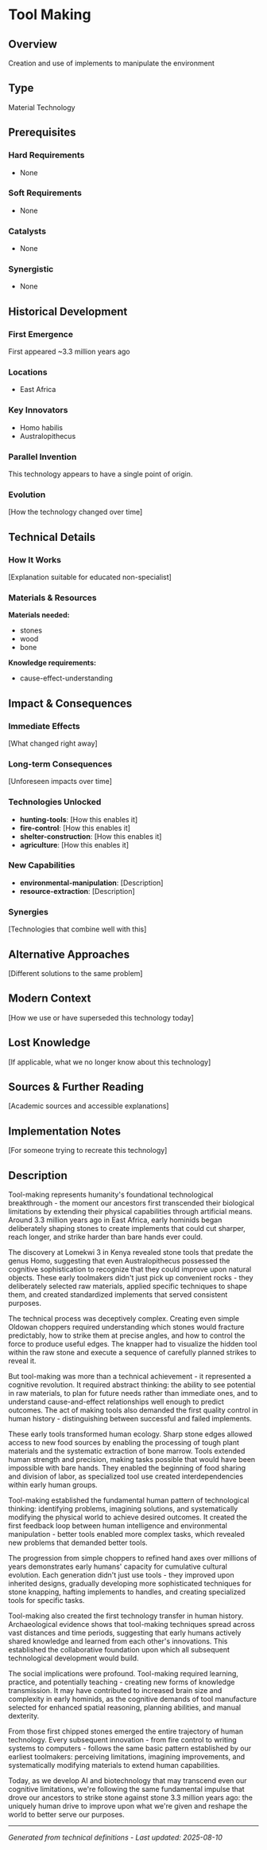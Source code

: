 # Tool Making

## Overview
Creation and use of implements to manipulate the environment

## Type
Material Technology

## Prerequisites

### Hard Requirements
- None

### Soft Requirements
- None

### Catalysts
- None

### Synergistic
- None

## Historical Development

### First Emergence
First appeared ~3.3 million years ago

### Locations
- East Africa

### Key Innovators
- Homo habilis
- Australopithecus

### Parallel Invention
This technology appears to have a single point of origin.

### Evolution
[How the technology changed over time]

## Technical Details

### How It Works
[Explanation suitable for educated non-specialist]

### Materials & Resources
**Materials needed:**
- stones
- wood
- bone


**Knowledge requirements:**
- cause-effect-understanding



## Impact & Consequences

### Immediate Effects
[What changed right away]

### Long-term Consequences
[Unforeseen impacts over time]

### Technologies Unlocked
- **hunting-tools**: [How this enables it]
- **fire-control**: [How this enables it]
- **shelter-construction**: [How this enables it]
- **agriculture**: [How this enables it]

### New Capabilities
- **environmental-manipulation**: [Description]
- **resource-extraction**: [Description]

### Synergies
[Technologies that combine well with this]

## Alternative Approaches
[Different solutions to the same problem]

## Modern Context
[How we use or have superseded this technology today]

## Lost Knowledge
[If applicable, what we no longer know about this technology]

## Sources & Further Reading
[Academic sources and accessible explanations]

## Implementation Notes
[For someone trying to recreate this technology]

## Description

















Tool-making represents humanity's foundational technological breakthrough - the moment our ancestors first transcended their biological limitations by extending their physical capabilities through artificial means. Around 3.3 million years ago in East Africa, early hominids began deliberately shaping stones to create implements that could cut sharper, reach longer, and strike harder than bare hands ever could.

The discovery at Lomekwi 3 in Kenya revealed stone tools that predate the genus Homo, suggesting that even Australopithecus possessed the cognitive sophistication to recognize that they could improve upon natural objects. These early toolmakers didn't just pick up convenient rocks - they deliberately selected raw materials, applied specific techniques to shape them, and created standardized implements that served consistent purposes.

The technical process was deceptively complex. Creating even simple Oldowan choppers required understanding which stones would fracture predictably, how to strike them at precise angles, and how to control the force to produce useful edges. The knapper had to visualize the hidden tool within the raw stone and execute a sequence of carefully planned strikes to reveal it.

But tool-making was more than a technical achievement - it represented a cognitive revolution. It required abstract thinking: the ability to see potential in raw materials, to plan for future needs rather than immediate ones, and to understand cause-and-effect relationships well enough to predict outcomes. The act of making tools also demanded the first quality control in human history - distinguishing between successful and failed implements.

These early tools transformed human ecology. Sharp stone edges allowed access to new food sources by enabling the processing of tough plant materials and the systematic extraction of bone marrow. Tools extended human strength and precision, making tasks possible that would have been impossible with bare hands. They enabled the beginning of food sharing and division of labor, as specialized tool use created interdependencies within early human groups.

Tool-making established the fundamental human pattern of technological thinking: identifying problems, imagining solutions, and systematically modifying the physical world to achieve desired outcomes. It created the first feedback loop between human intelligence and environmental manipulation - better tools enabled more complex tasks, which revealed new problems that demanded better tools.

The progression from simple choppers to refined hand axes over millions of years demonstrates early humans' capacity for cumulative cultural evolution. Each generation didn't just use tools - they improved upon inherited designs, gradually developing more sophisticated techniques for stone knapping, hafting implements to handles, and creating specialized tools for specific tasks.

Tool-making also created the first technology transfer in human history. Archaeological evidence shows that tool-making techniques spread across vast distances and time periods, suggesting that early humans actively shared knowledge and learned from each other's innovations. This established the collaborative foundation upon which all subsequent technological development would build.

The social implications were profound. Tool-making required learning, practice, and potentially teaching - creating new forms of knowledge transmission. It may have contributed to increased brain size and complexity in early hominids, as the cognitive demands of tool manufacture selected for enhanced spatial reasoning, planning abilities, and manual dexterity.

From those first chipped stones emerged the entire trajectory of human technology. Every subsequent innovation - from fire control to writing systems to computers - follows the same basic pattern established by our earliest toolmakers: perceiving limitations, imagining improvements, and systematically modifying materials to extend human capabilities.

Today, as we develop AI and biotechnology that may transcend even our cognitive limitations, we're following the same fundamental impulse that drove our ancestors to strike stone against stone 3.3 million years ago: the uniquely human drive to improve upon what we're given and reshape the world to better serve our purposes.

---
*Generated from technical definitions - Last updated: 2025-08-10*
